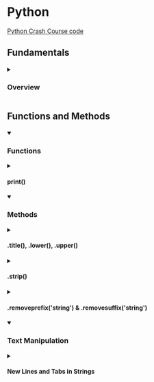 <h1>Python</h1>

[Python Crash Course code](https://github.com/gabriel-r100/Python_Crash_Course)

<h2>Fundamentals</h2>
<details><summary><h3>Overview</h3></summary>
  
  Python scripts will be saved as a `.py` extension file.<br>
  Variable names cannot start with either a letter or underscore, it can include numbers.<br>
  
  - `message_1` is ok
  - <s>`1_message`</s> does not work

We can output variables in strings by using f-strings.

    >>>name = "gabriel roque"
    >>>print(f"Hello {name.title()}!")
    Hello Gabriel Roque!
    
</details>




<h2>Functions and Methods</h2>

<details open><summary><h3>Functions</h3></summary>

  <details><summary><h4>print()</h4></summary>
    
  `print()` is a simple function that prints a provided string or variable of string type.

    >>>variable = "gabriel"
    >>>print("string")
    string
    >>>print(variable)
    gabriel
  </details>

  
</details>




<details open><summary><h3>Methods</h3></summary>

  <details><summary><h4>.title(), .lower(), .upper()</h4></summary>

  Methods used to update case, usually used to normalize input.
  
    >>>'gabriel roque'.title()
    'Gabriel Roque'
    >>>'Gabriel Roque.upper()
    'GABRIEL ROQUE'
    >>>'GABRIEL ROQUE'.lower()
    'gabriel roque'
  </details>
  
  <details><summary><h4>.strip()</h4></summary>

  We can remove white text from strings using the `.strip()` method, we can even target the left or right with the respective `.lstrip()` and `.rstrip()` methods.
  
    >>>' gabriel '.strip()
    'gabriel'
    
  </details>

  <details><summary><h4>.removeprefix('string') & .removesuffix('string')</h4></summary>

  We can remove prefixes from data, common use would be removing the `https://` prefix from a website.<br>
  Alternatively, we can remove a suffix with the same syntax and the `.removesuffix()` method.
  
    >>>'https://google.com'.removeprefix('https://')
    'google.com'
    
  </details>
  
</details>




<details open><summary><h3>Text Manipulation</h3></summary>

  <details><summary><h4>New Lines and Tabs in Strings</summary>

  We can used `\n` to move text to the next line, `\t` to begin with an indent.

    >>>print("Languages\n\tPython\n\tC\n\tJavaScript")
    Languages
        Python
        C
        JavaScript
  </details>
</details>
